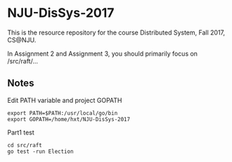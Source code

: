 # NJU-DisSys-2017
This is the resource repository for the course Distributed System, Fall 2017, CS@NJU.

In Assignment 2 and Assignment 3, you should primarily focus on /src/raft/...


## Notes
Edit PATH variable and project GOPATH
```shell
export PATH=$PATH:/usr/local/go/bin
export GOPATH=/home/hxt/NJU-DisSys-2017
```

Part1 test
```shell
cd src/raft
go test -run Election
```
